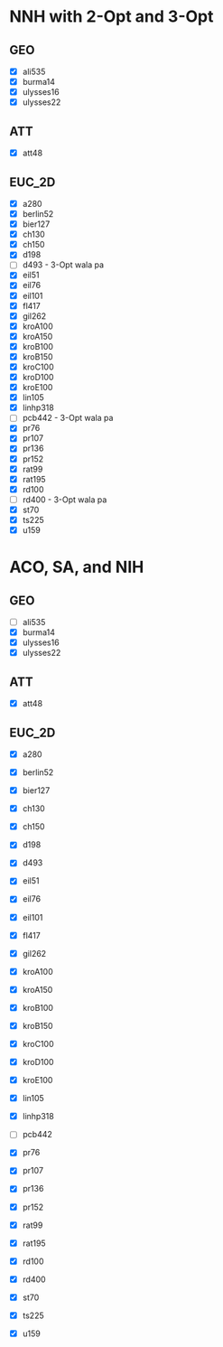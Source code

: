 # NNH with 2-Opt and 3-Opt

## GEO
- [x] ali535
- [x] burma14
- [x] ulysses16
- [x] ulysses22

## ATT
- [x] att48

## EUC_2D
- [x] a280
- [x] berlin52
- [x] bier127
- [x] ch130
- [x] ch150
- [x] d198
- [ ] d493 - 3-Opt wala pa
- [x] eil51
- [x] eil76
- [x] eil101
- [x] fl417
- [x] gil262
- [x] kroA100
- [x] kroA150
- [x] kroB100
- [x] kroB150
- [x] kroC100
- [x] kroD100
- [x] kroE100
- [x] lin105
- [x] linhp318
- [ ] pcb442 - 3-Opt wala pa
- [x] pr76
- [x] pr107
- [x] pr136
- [x] pr152
- [x] rat99
- [x] rat195
- [x] rd100
- [ ] rd400 - 3-Opt wala pa
- [x] st70
- [x] ts225
- [x] u159

# ACO, SA, and NIH

## GEO
- [ ] ali535
- [x] burma14
- [x] ulysses16
- [x] ulysses22

## ATT
- [x] att48

## EUC_2D
- [x] a280
- [x] berlin52
- [x] bier127
- [x] ch130
- [x] ch150
- [x] d198
- [x] d493
- [x] eil51
- [x] eil76
- [x] eil101
- [x] fl417
- [x] gil262
- [x] kroA100
- [x] kroA150
- [x] kroB100
- [x] kroB150
- [x] kroC100
- [x] kroD100
- [x] kroE100
- [x] lin105
- [x] linhp318
- [ ] pcb442
- [x] pr76
- [x] pr107
- [x] pr136
- [x] pr152
- [x] rat99
- [x] rat195
- [x] rd100
- [x] rd400
- [x] st70
- [x] ts225
- [x] u159



